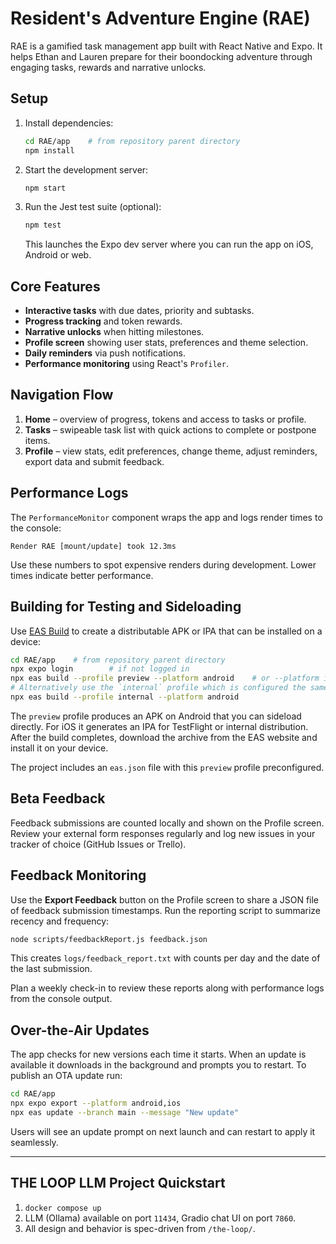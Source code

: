 # Resident's Adventure Engine (RAE)

RAE is a gamified task management app built with React Native and Expo. It helps Ethan and Lauren prepare for their boondocking adventure through engaging tasks, rewards and narrative unlocks.

## Setup

1. Install dependencies:
   ```sh
   cd RAE/app    # from repository parent directory
   npm install
   ```
2. Start the development server:
   ```sh
   npm start
   ```
3. Run the Jest test suite (optional):
   ```sh
   npm test
   ```
   This launches the Expo dev server where you can run the app on iOS, Android or web.

## Core Features

- **Interactive tasks** with due dates, priority and subtasks.
- **Progress tracking** and token rewards.
- **Narrative unlocks** when hitting milestones.
- **Profile screen** showing user stats, preferences and theme selection.
- **Daily reminders** via push notifications.
- **Performance monitoring** using React's `Profiler`.

## Navigation Flow

1. **Home** – overview of progress, tokens and access to tasks or profile.
2. **Tasks** – swipeable task list with quick actions to complete or postpone items.
3. **Profile** – view stats, edit preferences, change theme, adjust reminders, export data and submit feedback.

## Performance Logs

The `PerformanceMonitor` component wraps the app and logs render times to the console:
```
Render RAE [mount/update] took 12.3ms
```
Use these numbers to spot expensive renders during development. Lower times indicate better performance.

## Building for Testing and Sideloading

Use [EAS Build](https://docs.expo.dev/build/introduction/) to create a distributable APK or IPA that can be installed on a device:

```sh
cd RAE/app    # from repository parent directory
npx expo login        # if not logged in
npx eas build --profile preview --platform android    # or --platform ios
# Alternatively use the `internal` profile which is configured the same way:
npx eas build --profile internal --platform android
```

The `preview` profile produces an APK on Android that you can sideload directly. For iOS it generates an IPA for TestFlight or internal distribution. After the build completes, download the archive from the EAS website and install it on your device.

The project includes an `eas.json` file with this `preview` profile preconfigured.

## Beta Feedback

Feedback submissions are counted locally and shown on the Profile screen. Review your external form responses regularly and log new issues in your tracker of choice (GitHub Issues or Trello).

## Feedback Monitoring

Use the **Export Feedback** button on the Profile screen to share a JSON file of feedback submission timestamps. Run the reporting script to summarize recency and frequency:

```sh
node scripts/feedbackReport.js feedback.json
```

This creates `logs/feedback_report.txt` with counts per day and the date of the last submission.

Plan a weekly check-in to review these reports along with performance logs from the console output.

## Over-the-Air Updates

The app checks for new versions each time it starts. When an update is available it downloads in the background and prompts you to restart. To publish an OTA update run:

```sh
cd RAE/app
npx expo export --platform android,ios
npx eas update --branch main --message "New update"
```

Users will see an update prompt on next launch and can restart to apply it seamlessly.


---

## THE LOOP LLM Project Quickstart

1. `docker compose up`
2. LLM (Ollama) available on port `11434`, Gradio chat UI on port `7860`.
3. All design and behavior is spec-driven from `/the-loop/`.

